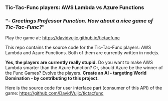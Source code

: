 ### Tic-Tac-Func players: AWS Lambda vs Azure Functions
### "- _Greetings Professor Function. How about a nice game of Tic-Tac-Func?_"

Play the game at: https://davidvujic.github.io/tictacfunc

This repo contains the source code for the Tic-Tac-Func players: AWS Lambda and Azure Functions. Both of them are currently written in nodejs.

__Yes, the players are currently really stupid.__ Do you want to make AWS Lambda smarter than the Azure Function? Or, should Azure be the winner of the Func Games?
Evolve the players. __Create an AI - targeting World Domination - by contributing to this project.__

Here is the source code for user interface part (consumer of this API) of the game: https://github.com/DavidVujic/tictacfunc
